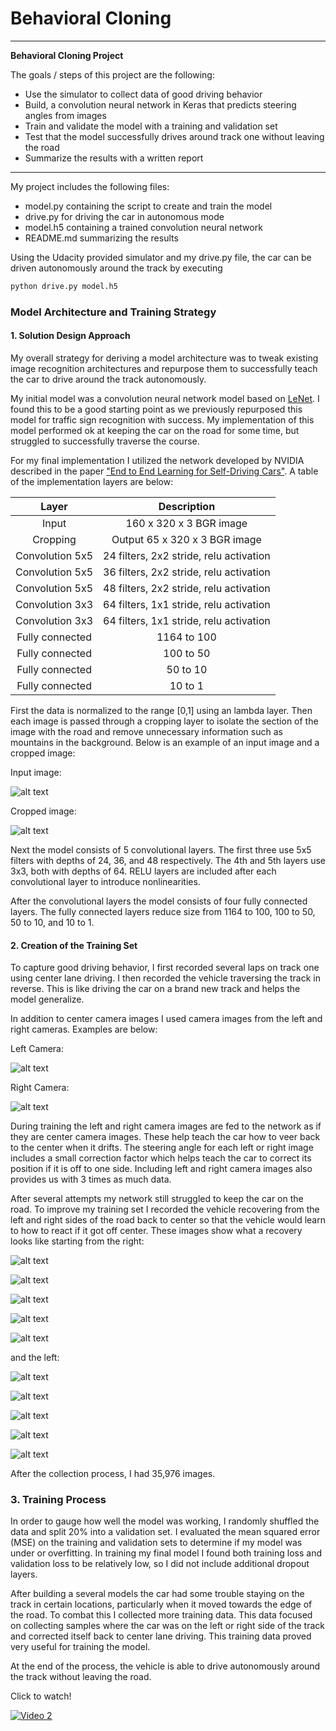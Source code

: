 # **Behavioral Cloning**
---
**Behavioral Cloning Project**

The goals / steps of this project are the following:
* Use the simulator to collect data of good driving behavior
* Build, a convolution neural network in Keras that predicts steering angles from images
* Train and validate the model with a training and validation set
* Test that the model successfully drives around track one without leaving the road
* Summarize the results with a written report


[//]: # (Image References)

[image1]: ./Images/center_2018_04_15_17_34_49_863.jpg "Center Lane Driving"
[image2]: ./Images/cropped.png "Cropped"

[image3]: ./Images/center_2018_04_22_17_53_52_932.jpg "Recovery Right Image 1"
[image4]: ./Images/center_2018_04_22_17_53_53_004.jpg "Recovery Right Image 2"
[image5]: ./Images/center_2018_04_22_17_53_53_073.jpg "Recovery Right Image 3"
[image6]: ./Images/center_2018_04_22_17_53_53_163.jpg "Recovery Right Image 4"
[image7]: ./Images/center_2018_04_22_17_53_53_238.jpg "Recovery Right Image 5"

[image8]: ./Images/center_2018_04_22_17_53_13_297.jpg "Recovery Left Image 1"
[image9]: ./Images/center_2018_04_22_17_53_13_369.jpg "Recovery Left Image 2"
[image10]: ./Images/center_2018_04_22_17_53_13_451.jpg "Recovery Left Image 3"
[image11]: ./Images/center_2018_04_22_17_53_13_523.jpg "Recovery Left Image 4"
[image12]: ./Images/center_2018_04_22_17_53_13_593.jpg "Recovery Left Image 5"



[image13]: ./Images/left_2018_04_22_17_53_13_593.jpg "Left Image"
[image14]: ./Images/right_2018_04_22_17_53_53_238.jpg "Right Image"
[image]: ./examples/placeholder_small.png "Normal Image"
[image]: ./examples/placeholder_small.png "Flipped Image"

---

My project includes the following files:
* model.py containing the script to create and train the model
* drive.py for driving the car in autonomous mode
* model.h5 containing a trained convolution neural network
* README.md summarizing the results


Using the Udacity provided simulator and my drive.py file, the car can be driven autonomously around the track by executing
```sh
python drive.py model.h5
```

### Model Architecture and Training Strategy

#### 1. Solution Design Approach

My overall strategy for deriving a model architecture was to tweak existing image recognition architectures and repurpose them to successfully teach the car to drive around the track autonomously.

My initial model was a convolution neural network model based on [LeNet](http://yann.lecun.com/exdb/publis/pdf/sermanet-ijcnn-11.pdf). I found this to be a good starting point as we previously repurposed this model for traffic sign recognition with success. My implementation of this model performed ok at keeping the car on the road for some time, but struggled to successfully traverse the course.

For my final implementation I utilized the network developed by NVIDIA described in the paper ["End to End Learning for Self-Driving Cars"](http://images.nvidia.com/content/tegra/automotive/images/2016/solutions/pdf/end-to-end-dl-using-px.pdf). A table of the implementation layers are below:

| Layer         		|     Description	        					|
|:---------------------:|:---------------------------------------------:|
| Input           | 160 x 320 x 3 BGR image   					|
| Cropping        | Output 65 x 320 x 3 BGR image   					|
| Convolution 5x5     	| 24 filters, 2x2 stride, relu activation 	|
| Convolution 5x5     	| 36 filters, 2x2 stride, relu activation 	|
| Convolution 5x5     	| 48 filters, 2x2 stride, relu activation 	|
| Convolution 3x3     	| 64 filters, 1x1 stride, relu activation 	|
| Convolution 3x3     	| 64 filters, 1x1 stride, relu activation 	|
| Fully connected		| 1164 to 100   									|
| Fully connected		| 100 to 50   									|
| Fully connected		| 50 to 10   									|
| Fully connected		| 10 to 1   									|

First the data is normalized to the range [0,1] using an lambda layer. Then each image is passed through a cropping layer to isolate the section of the image with the road and remove unnecessary information such as mountains in the background. Below is an example of an input image and a cropped image:

Input image:

![alt text][image1]

Cropped image:

![alt text][image2]

Next the model consists of 5 convolutional layers. The first three use 5x5 filters with depths of 24, 36, and 48 respectively. The 4th and 5th layers use 3x3, both with depths of 64. RELU layers are included after each convolutional layer to introduce nonlinearities.  

After the convolutional layers the model consists of four fully connected layers. The fully connected layers reduce size from 1164 to 100, 100 to 50, 50 to 10, and 10 to 1.

#### 2. Creation of the Training Set

To capture good driving behavior, I first recorded several laps on track one using center lane driving. I then recorded the vehicle traversing the track in reverse. This is like driving the car on a brand new track and helps the model generalize.

In addition to center camera images I used camera images from the left and right cameras. Examples are below:

Left Camera:

![alt text][image13]

Right Camera:

![alt text][image14]

During training the left and right camera images are fed to the network as if they are center camera images. These help teach the car how to veer back to the center when it drifts. The steering angle for each left or right image includes a small correction factor which helps teach the car to correct its position if it is off to one side. Including left and right camera images also provides us with 3 times as much data.

After several attempts my network still struggled to keep the car on the road. To improve my training set I recorded the vehicle recovering from the left and right sides of the road back to center so that the vehicle would learn to how to react if it got off center. These images show what a recovery looks like starting from the right:

![alt text][image3]

![alt text][image4]

![alt text][image5]

![alt text][image6]

![alt text][image7]

and the left:

![alt text][image8]

![alt text][image9]

![alt text][image10]

![alt text][image11]

![alt text][image12]



After the collection process, I had 35,976 images.

### 3. Training Process

In order to gauge how well the model was working, I randomly shuffled the data and split 20% into a validation set. I evaluated the mean squared error (MSE) on the training and validation sets to determine if my model was under or overfitting. In training my final model I found both training loss and validation loss to be relatively low, so I did not include additional dropout layers.

After building a several models the car had some trouble staying on the track in certain locations, particularly when it moved towards the edge of the road. To combat this I collected more training data. This data focused on collecting samples where the car was on the left or right side of the track and corrected itself back to center lane driving. This training data proved very useful for training the model.

At the end of the process, the vehicle is able to drive autonomously around the track without leaving the road.


Click to watch!

[![Video 2](https://i.imgur.com/NZ6KYJN.jpg)](https://www.youtube.com/watch?v=JIq5rcHnNak&feature=youtu.be "Self Driving Car Project - Behavioral Cloning - Click to Watch!")
